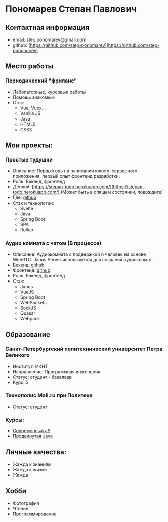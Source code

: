 # Пономарев Степан Павлович
## Контактная информация
 - email: step.ponomarev@gmail.com
 - github: [https://github.com/step-ponomarev](https://github.com/step-ponomarev)
    
## Место работы
### Периодический "фриланс"
  - Лаболаторные, курсовые работы
  - Помощь знакомым
  - Стэк: 
    - Vue, Vuex...
    - Vanilla JS
    - Java
    - HTML5
    - CSS3

## Мои проекты:

### Простые тудушки
  - Описание: Первый опыт в написании клиент-серверного приложения, первый опыт фронтенд разработки.
  - Роль: Бекенд, фронтенд
  - Деплой: [https://stepan-todo.herokuapp.com/](https://stepan-todo.herokuapp.com/) (Может быть в спящем состоянии, подождите)
  - Где: [github](https://github.com/step-ponomarev/yodaweb)
  - Стэк и технологии:
    - Svelte
    - Java
    - Spring Boot
    - SPA
    - Rollup
    
### Аудио комната с чатом (В процессе)
  - Описание: Аудиокомната с поддержкой n человек на основе WebRTC. Janus Server используется для создания аудиоконмат.
  - Бекенд: [github](https://github.com/step-ponomarev/audio-chat-backend)
  - Фронтенд: [github](https://github.com/step-ponomarev/-audio-chat-frontend)
  - Роль: Бэкенд, фронтенд
  - Стэк:
    - Janus
    - VueJS
    - Spring Boot
    - WebSockets
    - SockJS
    - Quasar
    - Webpack
    
## Образование
### Санкт-Петербургский политехнический университет Петра Великого
  - Институт: ИКНТ
  - Направление: Программная инженерия
  - Статус: студент - бакалавр
  - Курс: 3
  
### Технополис Mail.ru при Политехе
  - Статус: студент

### Курсы:
  - [Современный JS](https://www.udemy.com/course/modern-javascript-from-beginning/)
  - [Продвинутая Java](https://www.udemy.com/course/javarussia/)
  
## Личные качества:
  - Жажда к знаниям
  - Жажда к жизни
  - Жажда

## Хобби
  - Фотография
  - Чтение
  - Программирование
